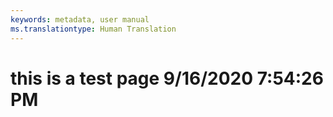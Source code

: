 ```yaml
---
keywords: metadata, user manual
ms.translationtype: Human Translation
---
```

# this is a test page 9/16/2020 7:54:26 PM